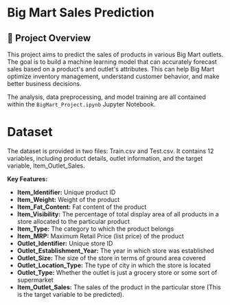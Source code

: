<!-- # BigMart_Project -->
# Big Mart Sales Prediction

## 📝 Project Overview

This project aims to predict the sales of products in various Big Mart outlets. The goal is to build a machine learning model that can accurately forecast sales based on a product's and outlet's attributes. This can help Big Mart optimize inventory management, understand customer behavior, and make better business decisions.

The analysis, data preprocessing, and model training are all contained within the `BigMart_Project.ipynb` Jupyter Notebook.


# Dataset

The dataset is provided in two files: Train.csv and Test.csv. It contains 12 variables, including product details, outlet information, and the target variable, Item_Outlet_Sales.

**Key Features:**
* **Item_Identifier:** Unique product ID
* **Item_Weight:** Weight of the product
* **Item_Fat_Content:** Fat content of the product
* **Item_Visibility:** The percentage of total display area of all products in a store allocated to the particular product
* **Item_Type:** The category to which the product belongs
* **Item_MRP:** Maximum Retail Price (list price) of the product
* **Outlet_Identifier:** Unique store ID
* **Outlet_Establishment_Year:** The year in which store was established
* **Outlet_Size:** The size of the store in terms of ground area covered
* **Outlet_Location_Type:** The type of city in which the store is located
* **Outlet_Type:** Whether the outlet is just a grocery store or some sort of supermarket
* **Item_Outlet_Sales:** The sales of the product in the particular store (This is the target variable to be predicted).
